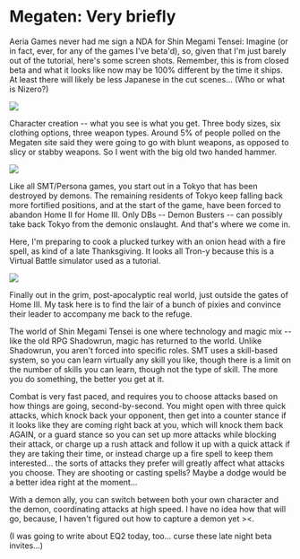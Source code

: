 # Megaten: Very briefly

Aeria Games never had me sign a NDA for Shin Megami Tensei: Imagine (or in fact, ever, for any of the games I've beta'd), so, given that I'm just barely out of the tutorial, here's some screen shots. Remember, this is from closed beta and what it looks like now may be 100% different by the time it ships. At least there will likely be less Japanese in the cut scenes... (Who or what is Nizero?)

![](http://westkarana.com/wp-content/uploads/2008/12/imagineclient-2008-12-03-00-57-14-20.jpg)

Character creation -- what you see is what you get. Three body sizes, six clothing options, three weapon types. Around 5% of people polled on the Megaten site said they were going to go with blunt weapons, as opposed to slicy or stabby weapons. So I went with the big old two handed hammer.

![](http://westkarana.com/wp-content/uploads/2008/12/imagineclient-2008-12-03-06-58-44-17.jpg)

Like all SMT/Persona games, you start out in a Tokyo that has been destroyed by demons. The remaining residents of Tokyo keep falling back more fortified positions, and at the start of the game, have been forced to abandon Home II for Home III. Only DBs -- Demon Busters -- can possibly take back Tokyo from the demonic onslaught. And that's where we come in.

Here, I'm preparing to cook a plucked turkey with an onion head with a fire spell, as kind of a late Thanksgiving. It looks all Tron-y because this is a Virtual Battle simulator used as a tutorial.

![](http://westkarana.com/wp-content/uploads/2008/12/imagineclient-2008-12-03-07-10-14-69.jpg)

Finally out in the grim, post-apocalyptic real world, just outside the gates of Home III. My task here is to find the lair of a bunch of pixies and convince their leader to accompany me back to the refuge.

The world of Shin Megami Tensei is one where technology and magic mix -- like the old RPG Shadowrun, magic has returned to the world. Unlike Shadowrun, you aren't forced into specific roles. SMT uses a skill-based system, so you can learn virtually any skill you like, though there is a limit on the number of skills you can learn, though not the type of skill. The more you do something, the better you get at it.

Combat is very fast paced, and requires you to choose attacks based on how things are going, second-by-second. You might open with three quick attacks, which knock back your opponent, then get into a counter stance if it looks like they are coming right back at you, which will knock them back AGAIN, or a guard stance so you can set up more attacks while blocking their attack, or charge up a rush attack and follow it up with a quick attack if they are taking their time, or instead charge up a fire spell to keep them interested... the sorts of attacks they prefer will greatly affect what attacks you choose. They are shooting or casting spells? Maybe a dodge would be a better idea right at the moment...

With a demon ally, you can switch between both your own character and the demon, coordinating attacks at high speed. I have no idea how that will go, because, I haven't figured out how to capture a demon yet ><.

(I was going to write about EQ2 today, too... curse these late night beta invites...)


